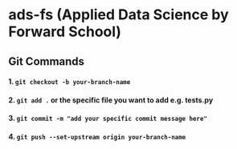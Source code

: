 # ads-fs (Applied Data Science by Forward School)

## Git Commands

#### 1. ```git checkout -b your-branch-name```
#### 2. ```git add .``` or the specific file you want to add e.g. tests.py
#### 3. ```git commit -m "add your specific commit message here"```
#### 4. ```git push --set-upstream origin your-branch-name```
